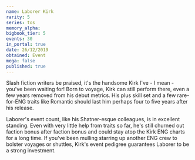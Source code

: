 ```yaml
---
name: Laborer Kirk
rarity: 5
series: tos
memory_alpha:
bigbook_tier: 5
events: 30
in_portal: true
date: 26/12/2019
obtained: Event
mega: false
published: true
---
```


Slash fiction writers be praised, it's the handsome Kirk I've - I mean - you've been waiting for! Born to voyage, Kirk can still perform there, even a few years removed from his debut metrics. His plus skill set and a few rare-for-ENG traits like Romantic should last him perhaps four to five years after his release.

Laborer's event count, like his Shatner-esque colleagues, is in excellent standing. Even with very little help from traits so far, he's still churned out faction bonus after faction bonus and could stay atop the Kirk ENG charts for a long time. If you've been mulling starring up another ENG crew to bolster voyages or shuttles, Kirk's event pedigree guarantees Laborer to be a strong investment.
